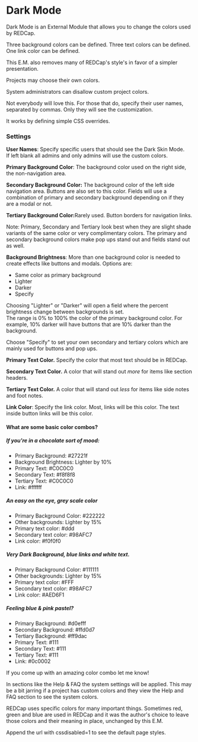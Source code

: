 # Dark Mode

<p>Dark Mode is an External Module that allows you to change the colors used by REDCap.</p>  

<p>Three background colors can be defined.  Three text colors can be defined.  One link color can be defined.</p>

<p>This E.M. also removes many of REDCap's style's in favor of a simpler presentation.</p> 

<p>Projects may choose their own colors.</p>

<p>System administrators can disallow custom project colors.</p>

<p>Not everybody will love this. For those that do, specify their user names, separated by commas.  Only they will see the customization.</p>

<p>It works by defining simple CSS overrides.</p>

<h3>Settings</h3>

<p><strong>User Names</strong>:  Specify specific users that should see the Dark Skin Mode.<br> 
If left blank all admins and only admins will use the custom colors.</p>

<p><strong>Primary Background Color</strong>: The background color used on the right side, the non-navigation area.</p>    

<p><strong>Secondary Background Color:</strong> The background color of the left side navigation area. Buttons are also set to this color.  Fields will use a combination of primary and secondary background depending on if they are a modal or not.</p> 

<p><strong>Tertiary Background Color:</strong>Rarely used.  Button borders for navigation links.</p>  

Note: Primary, Secondary and Tertiary look best when they are slight shade variants of the same color or very complimentary colors. The primary and secondary background colors make pop ups stand out and fields stand out as well.   

<strong>Background Brightness</strong>: More than one background color is needed to create effects like buttons and modals.
Options are: 
<ul>
<li>Same color as primary background</li>
<li>Lighter</li>
<li>Darker</li>
<li>Specify</li>
</ul>

<p>Choosing "Lighter" or "Darker" will open a field where the percent brightness change between backgrounds is set.<br>
The range is 0% to 100% the color of the primary background color.  For example, 10% darker will have buttons that are 10% darker than the background.
</p>
<p>Choose "Specify" to set your own secondary and tertiary colors which are mainly used for buttons and pop ups.</p>

<p><strong>Primary Text Color.</strong>  Specify the color that most text should be in REDCap.</p>

<p><strong>Secondary Text Color.</strong> A color that will stand out <em>more</em> for items like section headers.</p>

<p><strong>Tertiary Text Color.</strong>  A color that will stand out <em>less</em> for items like side notes and foot notes.</p>

<p><strong>Link Color</strong>: Specify the link color.  Most, links will be this color. The text inside button links will be this color.</p>

<h4>What are some basic color combos?</h4>

<h5>If you're in a chocolate sort of mood:</h5>
<ul>
<li>Primary Background: #27221f</li>
<li>Background Brightness: Lighter by 10%</li>
<li>Primary Text: #C0C0C0</li>
<li>Secondary Text: #f8f8f8</li>
<li>Tertiary Text: #C0C0C0</li>
<li>Link: #ffffff</li>
</ul>

<h5>An easy on the eye, grey scale color</h5>
<ul>
<li>Primary Background Color: #222222</li>
<li>Other backgrounds: Lighter by 15%</li>
<li>Primary text color: #ddd</li>
<li>Secondary text color: #98AFC7</li>
<li>Link color: #f0f0f0</li>
</ul>

<h5>Very Dark Background, blue links and white text.</h5> 
<ul>
<li>Primary Background Color: #111111</li>
<li>Other backgrounds: Lighter by 15%</li>
<li>Primary text color: #FFF</li>
<li>Secondary text color: #98AFC7</li>
<li>Link color: #AED6F1</li>
</ul>

<h5>Feeling blue & pink pastel?</h5>
<ul>
<li>Primary Background: #d0efff</li>
<li>Secondary Background: #ffd0d7</li>
<li>Tertiary Background: #ff9dac</li>
<li>Primary Text: #111</li>
<li>Secondary Text: #111</li>
<li>Tertiary Text: #111</li>
<li>Link: #0c0002</li>
</ul>

<p>If you come up with an amazing color combo let me know!</p>
<p>In sections like the Help & FAQ the system settings will be applied.  This may be a bit jarring if a project has custom colors and they view the Help and FAQ section to see the system colors.</p>
<p>REDCap uses specific colors for many important things.  Sometimes red, green and blue are used in REDCap and it was the author's choice to leave those colors and their meaning in place, unchanged by this E.M.</p>
<p>Append the url with cssdisabled=1 to see the default page styles.</p>  